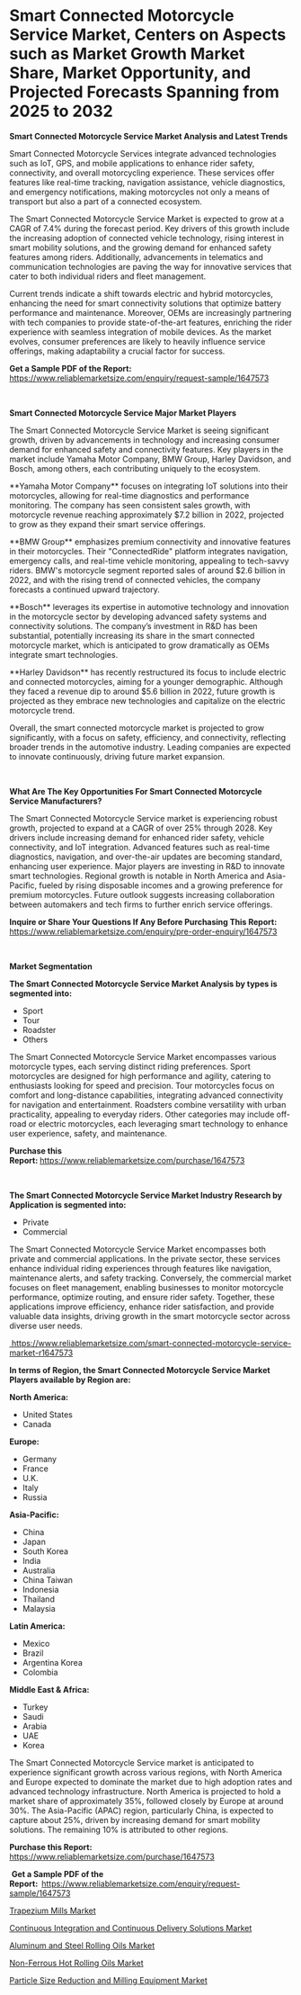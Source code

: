 <p><h1>Smart Connected Motorcycle Service Market, Centers on Aspects such as Market Growth Market Share, Market Opportunity, and Projected Forecasts Spanning from 2025 to 2032</h1></p><p><strong>Smart Connected Motorcycle Service Market Analysis and Latest Trends</strong></p>
<p><p>Smart Connected Motorcycle Services integrate advanced technologies such as IoT, GPS, and mobile applications to enhance rider safety, connectivity, and overall motorcycling experience. These services offer features like real-time tracking, navigation assistance, vehicle diagnostics, and emergency notifications, making motorcycles not only a means of transport but also a part of a connected ecosystem.</p><p>The Smart Connected Motorcycle Service Market is expected to grow at a CAGR of 7.4% during the forecast period. Key drivers of this growth include the increasing adoption of connected vehicle technology, rising interest in smart mobility solutions, and the growing demand for enhanced safety features among riders. Additionally, advancements in telematics and communication technologies are paving the way for innovative services that cater to both individual riders and fleet management.</p><p>Current trends indicate a shift towards electric and hybrid motorcycles, enhancing the need for smart connectivity solutions that optimize battery performance and maintenance. Moreover, OEMs are increasingly partnering with tech companies to provide state-of-the-art features, enriching the rider experience with seamless integration of mobile devices. As the market evolves, consumer preferences are likely to heavily influence service offerings, making adaptability a crucial factor for success.</p></p>
<p><strong>Get a Sample PDF of the Report:&nbsp;</strong> <a href="https://www.reliablemarketsize.com/enquiry/request-sample/1647573?utm_campaign=2130&utm_medium=2&utm_source=Github&utm_content=ia&utm_term=29032025&utm_id=smart-connected-motorcycle-service">https://www.reliablemarketsize.com/enquiry/request-sample/1647573</a></p>
<p>&nbsp;</p>
<p><strong>Smart Connected Motorcycle Service Major Market Players</strong></p>
<p><p>The Smart Connected Motorcycle Service Market is seeing significant growth, driven by advancements in technology and increasing consumer demand for enhanced safety and connectivity features. Key players in the market include Yamaha Motor Company, BMW Group, Harley Davidson, and Bosch, among others, each contributing uniquely to the ecosystem.</p><p>**Yamaha Motor Company** focuses on integrating IoT solutions into their motorcycles, allowing for real-time diagnostics and performance monitoring. The company has seen consistent sales growth, with motorcycle revenue reaching approximately $7.2 billion in 2022, projected to grow as they expand their smart service offerings.</p><p>**BMW Group** emphasizes premium connectivity and innovative features in their motorcycles. Their "ConnectedRide" platform integrates navigation, emergency calls, and real-time vehicle monitoring, appealing to tech-savvy riders. BMW's motorcycle segment reported sales of around $2.6 billion in 2022, and with the rising trend of connected vehicles, the company forecasts a continued upward trajectory.</p><p>**Bosch** leverages its expertise in automotive technology and innovation in the motorcycle sector by developing advanced safety systems and connectivity solutions. The company’s investment in R&D has been substantial, potentially increasing its share in the smart connected motorcycle market, which is anticipated to grow dramatically as OEMs integrate smart technologies.</p><p>**Harley Davidson** has recently restructured its focus to include electric and connected motorcycles, aiming for a younger demographic. Although they faced a revenue dip to around $5.6 billion in 2022, future growth is projected as they embrace new technologies and capitalize on the electric motorcycle trend.</p><p>Overall, the smart connected motorcycle market is projected to grow significantly, with a focus on safety, efficiency, and connectivity, reflecting broader trends in the automotive industry. Leading companies are expected to innovate continuously, driving future market expansion.</p></p>
<p>&nbsp;</p>
<p><strong>What Are The Key Opportunities For Smart Connected Motorcycle Service Manufacturers?</strong></p>
<p><p>The Smart Connected Motorcycle Service market is experiencing robust growth, projected to expand at a CAGR of over 25% through 2028. Key drivers include increasing demand for enhanced rider safety, vehicle connectivity, and IoT integration. Advanced features such as real-time diagnostics, navigation, and over-the-air updates are becoming standard, enhancing user experience. Major players are investing in R&D to innovate smart technologies. Regional growth is notable in North America and Asia-Pacific, fueled by rising disposable incomes and a growing preference for premium motorcycles. Future outlook suggests increasing collaboration between automakers and tech firms to further enrich service offerings.</p></p>
<p><strong>Inquire or Share Your Questions If Any Before Purchasing This Report:</strong> <a href="https://www.reliablemarketsize.com/enquiry/pre-order-enquiry/1647573?utm_campaign=2130&utm_medium=2&utm_source=Github&utm_content=ia&utm_term=29032025&utm_id=smart-connected-motorcycle-service">https://www.reliablemarketsize.com/enquiry/pre-order-enquiry/1647573</a></p>
<p>&nbsp;</p>
<p><strong>Market Segmentation</strong></p>
<p><strong>The Smart Connected Motorcycle Service Market Analysis by types is segmented into:</strong></p>
<p><ul><li>Sport</li><li>Tour</li><li>Roadster</li><li>Others</li></ul></p>
<p><p>The Smart Connected Motorcycle Service Market encompasses various motorcycle types, each serving distinct riding preferences. Sport motorcycles are designed for high performance and agility, catering to enthusiasts looking for speed and precision. Tour motorcycles focus on comfort and long-distance capabilities, integrating advanced connectivity for navigation and entertainment. Roadsters combine versatility with urban practicality, appealing to everyday riders. Other categories may include off-road or electric motorcycles, each leveraging smart technology to enhance user experience, safety, and maintenance.</p></p>
<p><strong>Purchase this Report:&nbsp;</strong><a href="https://www.reliablemarketsize.com/purchase/1647573?utm_campaign=2130&utm_medium=2&utm_source=Github&utm_content=ia&utm_term=29032025&utm_id=smart-connected-motorcycle-service">https://www.reliablemarketsize.com/purchase/1647573</a></p>
<p>&nbsp;</p>
<p><strong>The Smart Connected Motorcycle Service Market Industry Research by Application is segmented into:</strong></p>
<p><ul><li>Private</li><li>Commercial</li></ul></p>
<p><p>The Smart Connected Motorcycle Service Market encompasses both private and commercial applications. In the private sector, these services enhance individual riding experiences through features like navigation, maintenance alerts, and safety tracking. Conversely, the commercial market focuses on fleet management, enabling businesses to monitor motorcycle performance, optimize routing, and ensure rider safety. Together, these applications improve efficiency, enhance rider satisfaction, and provide valuable data insights, driving growth in the smart motorcycle sector across diverse user needs.</p></p>
<p><a href="https://www.reliablemarketsize.com/smart-connected-motorcycle-service-market-r1647573?utm_campaign=2130&utm_medium=2&utm_source=Github&utm_content=ia&utm_term=29032025&utm_id=smart-connected-motorcycle-service">&nbsp;https://www.reliablemarketsize.com/smart-connected-motorcycle-service-market-r1647573</a></p>
<p><strong>In terms of Region, the Smart Connected Motorcycle Service Market Players available by Region are:</strong></p>
<p>
    <p> <strong> North America: </strong>
        <ul>
            <li>United States</li>
            <li>Canada</li>
        </ul>
        </p> 
    <p> <strong> Europe: </strong>
        <ul>
            <li>Germany</li>
            <li>France</li>
            <li>U.K.</li>
            <li>Italy</li>
            <li>Russia</li>
        </ul>
        </p> 
    <p> <strong> Asia-Pacific: </strong>
        <ul>
            <li>China</li>
            <li>Japan</li>
            <li>South Korea</li>
            <li>India</li>
            <li>Australia</li>
            <li>China Taiwan</li>
            <li>Indonesia</li>
            <li>Thailand</li>
            <li>Malaysia</li>
        </ul>
        </p> 
    <p> <strong> Latin America: </strong>
        <ul>
            <li>Mexico</li>
            <li>Brazil</li>
            <li>Argentina Korea</li>
            <li>Colombia</li>
        </ul>
        </p> 
    <p> <strong> Middle East & Africa: </strong>
        <ul>
            <li>Turkey</li>
            <li>Saudi</li>
            <li>Arabia</li>
            <li>UAE</li>
            <li>Korea</li>
        </ul>
    </p>
    </p>
<p><p>The Smart Connected Motorcycle Service market is anticipated to experience significant growth across various regions, with North America and Europe expected to dominate the market due to high adoption rates and advanced technology infrastructure. North America is projected to hold a market share of approximately 35%, followed closely by Europe at around 30%. The Asia-Pacific (APAC) region, particularly China, is expected to capture about 25%, driven by increasing demand for smart mobility solutions. The remaining 10% is attributed to other regions.</p></p>
<p><strong>Purchase this Report: </strong><a href="https://www.reliablemarketsize.com/purchase/1647573?utm_campaign=2130&utm_medium=2&utm_source=Github&utm_content=ia&utm_term=29032025&utm_id=smart-connected-motorcycle-service">https://www.reliablemarketsize.com/purchase/1647573</a></p>
<p>&nbsp;<strong>Get a Sample PDF of the Report:&nbsp;&nbsp;</strong><a href="https://www.reliablemarketsize.com/enquiry/request-sample/1647573?utm_campaign=2130&utm_medium=2&utm_source=Github&utm_content=ia&utm_term=29032025&utm_id=smart-connected-motorcycle-service">https://www.reliablemarketsize.com/enquiry/request-sample/1647573</a></p>
<p><strong></strong></p>
<p><p><a href="https://github.com/stuwinawisa/Market-Research-Report-List-1/blob/main/trapezium-mills-market.md?utm_campaign=2130&utm_medium=2&utm_source=Github&utm_content=ia&utm_term=29032025&utm_id=smart-connected-motorcycle-service">Trapezium Mills Market</a></p><p><a href="https://github.com/chillwervenu/Market-Research-Report-List-1/blob/main/continuous-integration-and-continuous-delivery-solutions-market.md?utm_campaign=2130&utm_medium=2&utm_source=Github&utm_content=ia&utm_term=29032025&utm_id=smart-connected-motorcycle-service">Continuous Integration and Continuous Delivery Solutions Market</a></p><p><a href="https://github.com/marcayaminig/Market-Research-Report-List-1/blob/main/aluminum-and-steel-rolling-oils-market.md?utm_campaign=2130&utm_medium=2&utm_source=Github&utm_content=ia&utm_term=29032025&utm_id=smart-connected-motorcycle-service">Aluminum and Steel Rolling Oils Market</a></p><p><a href="https://github.com/awwqamet/Market-Research-Report-List-1/blob/main/non-ferrous-hot-rolling-oils-market.md?utm_campaign=2130&utm_medium=2&utm_source=Github&utm_content=ia&utm_term=29032025&utm_id=smart-connected-motorcycle-service">Non-Ferrous Hot Rolling Oils Market</a></p><p><a href="https://github.com/phillpfantis/Market-Research-Report-List-1/blob/main/particle-size-reduction-and-milling-equipment-market.md?utm_campaign=2130&utm_medium=2&utm_source=Github&utm_content=ia&utm_term=29032025&utm_id=smart-connected-motorcycle-service">Particle Size Reduction and Milling Equipment Market</a></p></p>